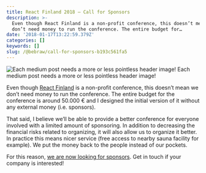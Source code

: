 ```yaml
---
title: React Finland 2018 — Call for Sponsors
description: >-
  Even though React Finland is a non-profit conference, this doesn’t mean we
  don’t need money to run the conference. The entire budget for…
date: '2018-01-17T13:22:59.379Z'
categories: []
keywords: []
slug: /@bebraw/call-for-sponsors-b193c561fa5
---
```


![Each medium post needs a more or less pointless header image!](img/1__RryWS__ybB0kqrJldXEXGRQ.jpeg)
Each medium post needs a more or less pointless header image!

Even though [React Finland](https://react-finland.fi/) is a non-profit conference, this doesn’t mean we don’t need money to run the conference. The entire budget for the conference is around 50.000 € and I designed the initial version of it without any external money (i.e. sponsors).

That said, I believe we’ll be able to provide a better conference for everyone involved with a limited amount of sponsoring. In addition to decreasing the financial risks related to organizing, it will also allow us to organize it better. In practice this means nicer service (free access to nearby sauna facility for example). We put the money back to the people instead of our pockets.

For this reason, [we are now looking for sponsors](https://react-finland.fi/for-sponsors/). Get in touch if your company is interested!